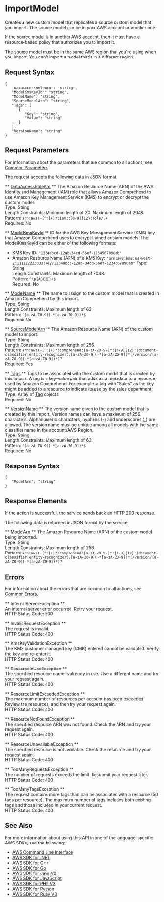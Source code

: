 # ImportModel<a name="API_ImportModel"></a>

Creates a new custom model that replicates a source custom model that you import\. The source model can be in your AWS account or another one\.

If the source model is in another AWS account, then it must have a resource\-based policy that authorizes you to import it\.

The source model must be in the same AWS region that you're using when you import\. You can't import a model that's in a different region\.

## Request Syntax<a name="API_ImportModel_RequestSyntax"></a>

```
{
   "DataAccessRoleArn": "string",
   "ModelKmsKeyId": "string",
   "ModelName": "string",
   "SourceModelArn": "string",
   "Tags": [ 
      { 
         "Key": "string",
         "Value": "string"
      }
   ],
   "VersionName": "string"
}
```

## Request Parameters<a name="API_ImportModel_RequestParameters"></a>

For information about the parameters that are common to all actions, see [Common Parameters](CommonParameters.md)\.

The request accepts the following data in JSON format\.

 ** [DataAccessRoleArn](#API_ImportModel_RequestSyntax) **   <a name="comprehend-ImportModel-request-DataAccessRoleArn"></a>
The Amazon Resource Name \(ARN\) of the AWS Identity and Management \(IAM\) role that allows Amazon Comprehend to use Amazon Key Management Service \(KMS\) to encrypt or decrypt the custom model\.  
Type: String  
Length Constraints: Minimum length of 20\. Maximum length of 2048\.  
Pattern: `arn:aws(-[^:]+)?:iam::[0-9]{12}:role/.+`   
Required: No

 ** [ModelKmsKeyId](#API_ImportModel_RequestSyntax) **   <a name="comprehend-ImportModel-request-ModelKmsKeyId"></a>
ID for the AWS Key Management Service \(KMS\) key that Amazon Comprehend uses to encrypt trained custom models\. The ModelKmsKeyId can be either of the following formats:  
+ KMS Key ID: `"1234abcd-12ab-34cd-56ef-1234567890ab"` 
+ Amazon Resource Name \(ARN\) of a KMS Key: `"arn:aws:kms:us-west-2:111122223333:key/1234abcd-12ab-34cd-56ef-1234567890ab"` 
Type: String  
Length Constraints: Maximum length of 2048\.  
Pattern: `^\p{ASCII}+$`   
Required: No

 ** [ModelName](#API_ImportModel_RequestSyntax) **   <a name="comprehend-ImportModel-request-ModelName"></a>
The name to assign to the custom model that is created in Amazon Comprehend by this import\.  
Type: String  
Length Constraints: Maximum length of 63\.  
Pattern: `^[a-zA-Z0-9](-*[a-zA-Z0-9])*$`   
Required: No

 ** [SourceModelArn](#API_ImportModel_RequestSyntax) **   <a name="comprehend-ImportModel-request-SourceModelArn"></a>
The Amazon Resource Name \(ARN\) of the custom model to import\.  
Type: String  
Length Constraints: Maximum length of 256\.  
Pattern: `arn:aws(-[^:]+)?:comprehend:[a-zA-Z0-9-]*:[0-9]{12}:(document-classifier|entity-recognizer)/[a-zA-Z0-9](-*[a-zA-Z0-9])*(/version/[a-zA-Z0-9](-*[a-zA-Z0-9])*)?`   
Required: Yes

 ** [Tags](#API_ImportModel_RequestSyntax) **   <a name="comprehend-ImportModel-request-Tags"></a>
Tags to be associated with the custom model that is created by this import\. A tag is a key\-value pair that adds as a metadata to a resource used by Amazon Comprehend\. For example, a tag with "Sales" as the key might be added to a resource to indicate its use by the sales department\.  
Type: Array of [Tag](API_Tag.md) objects  
Required: No

 ** [VersionName](#API_ImportModel_RequestSyntax) **   <a name="comprehend-ImportModel-request-VersionName"></a>
The version name given to the custom model that is created by this import\. Version names can have a maximum of 256 characters\. Alphanumeric characters, hyphens \(\-\) and underscores \(\_\) are allowed\. The version name must be unique among all models with the same classifier name in the account/AWS Region\.  
Type: String  
Length Constraints: Maximum length of 63\.  
Pattern: `^[a-zA-Z0-9](-*[a-zA-Z0-9])*$`   
Required: No

## Response Syntax<a name="API_ImportModel_ResponseSyntax"></a>

```
{
   "ModelArn": "string"
}
```

## Response Elements<a name="API_ImportModel_ResponseElements"></a>

If the action is successful, the service sends back an HTTP 200 response\.

The following data is returned in JSON format by the service\.

 ** [ModelArn](#API_ImportModel_ResponseSyntax) **   <a name="comprehend-ImportModel-response-ModelArn"></a>
The Amazon Resource Name \(ARN\) of the custom model being imported\.  
Type: String  
Length Constraints: Maximum length of 256\.  
Pattern: `arn:aws(-[^:]+)?:comprehend:[a-zA-Z0-9-]*:[0-9]{12}:(document-classifier|entity-recognizer)/[a-zA-Z0-9](-*[a-zA-Z0-9])*(/version/[a-zA-Z0-9](-*[a-zA-Z0-9])*)?` 

## Errors<a name="API_ImportModel_Errors"></a>

For information about the errors that are common to all actions, see [Common Errors](CommonErrors.md)\.

 ** InternalServerException **   
An internal server error occurred\. Retry your request\.  
HTTP Status Code: 500

 ** InvalidRequestException **   
The request is invalid\.  
HTTP Status Code: 400

 ** KmsKeyValidationException **   
The KMS customer managed key \(CMK\) entered cannot be validated\. Verify the key and re\-enter it\.  
HTTP Status Code: 400

 ** ResourceInUseException **   
The specified resource name is already in use\. Use a different name and try your request again\.  
HTTP Status Code: 400

 ** ResourceLimitExceededException **   
The maximum number of resources per account has been exceeded\. Review the resources, and then try your request again\.  
HTTP Status Code: 400

 ** ResourceNotFoundException **   
The specified resource ARN was not found\. Check the ARN and try your request again\.  
HTTP Status Code: 400

 ** ResourceUnavailableException **   
The specified resource is not available\. Check the resource and try your request again\.  
HTTP Status Code: 400

 ** TooManyRequestsException **   
The number of requests exceeds the limit\. Resubmit your request later\.  
HTTP Status Code: 400

 ** TooManyTagsException **   
The request contains more tags than can be associated with a resource \(50 tags per resource\)\. The maximum number of tags includes both existing tags and those included in your current request\.   
HTTP Status Code: 400

## See Also<a name="API_ImportModel_SeeAlso"></a>

For more information about using this API in one of the language\-specific AWS SDKs, see the following:
+  [AWS Command Line Interface](https://docs.aws.amazon.com/goto/aws-cli/comprehend-2017-11-27/ImportModel) 
+  [AWS SDK for \.NET](https://docs.aws.amazon.com/goto/DotNetSDKV3/comprehend-2017-11-27/ImportModel) 
+  [AWS SDK for C\+\+](https://docs.aws.amazon.com/goto/SdkForCpp/comprehend-2017-11-27/ImportModel) 
+  [AWS SDK for Go](https://docs.aws.amazon.com/goto/SdkForGoV1/comprehend-2017-11-27/ImportModel) 
+  [AWS SDK for Java V2](https://docs.aws.amazon.com/goto/SdkForJavaV2/comprehend-2017-11-27/ImportModel) 
+  [AWS SDK for JavaScript](https://docs.aws.amazon.com/goto/AWSJavaScriptSDK/comprehend-2017-11-27/ImportModel) 
+  [AWS SDK for PHP V3](https://docs.aws.amazon.com/goto/SdkForPHPV3/comprehend-2017-11-27/ImportModel) 
+  [AWS SDK for Python](https://docs.aws.amazon.com/goto/boto3/comprehend-2017-11-27/ImportModel) 
+  [AWS SDK for Ruby V3](https://docs.aws.amazon.com/goto/SdkForRubyV3/comprehend-2017-11-27/ImportModel) 